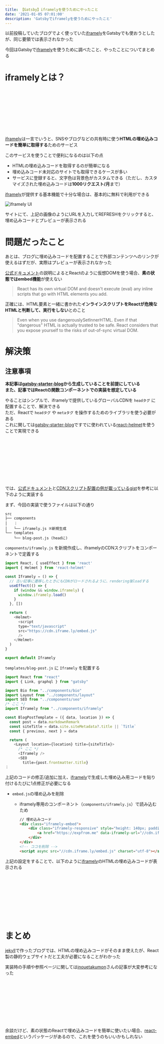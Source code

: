 ```yaml
---
title: 【Gatsby】iframelyを使うためにやったこと
date: '2021-01-05 07:01:00'
description: 'Gatsbyでiframelyを使うためにやったこと'
---
```


以前投稿していたブログでよく使っていた[iframely](https://iframely.com/)をGatsbyでも使おうとしたが、同じ要領では表示されなかった

今回はGatsbyで[iframely](https://iframely.com/)を使うために調べたこと、やったことについてまとめる

# iframelyとは？

<p><div class="iframely-embed"><div class="iframely-responsive" style="height: 140px; padding-bottom: 0;"><a href="https://iframely.com/" data-iframely-url="//cdn.iframe.ly/UjEwgS"></a></div></div></p>

[iframely](https://iframely.com/)は一言でいうと、SNSやブログなどの共有時に使う**HTMLの埋め込みコードを簡単に取得する**ためのサービス

このサービスを使うことで便利になるのは以下の点

- HTMLの埋め込みコードを取得するのが簡単になる
- 埋め込みコード未対応のサイトでも取得できるケースが多い
- サービスに登録すると、文字色は背景色がカスタムできる（ただし、カスタマイズされた埋め込みコードは**1000リクエスト/月**まで）

[iframely](https://iframely.com/)が提供する基本機能で十分な場合は、基本的に無料で利用ができる

![iframely UI](./iframely.png)

サイトにて、上記の画像のようにURLを入力してREFRESHをクリックすると、埋め込みコードとプレビューが表示される

# 問題だったこと

あとは、ブログに埋め込みコードを配置することで外部コンテンツへのリンクが使えるはずだが、実際はプレビューが表示されなかった

[公式ドキュメント](https://iframely.com/docs/reactjs)の説明によるとReactのように仮想DOMを使う場合、**素の状態ではembed機能**が使えない

> React has its own virtual DOM and doesn't execute (eval) any inline scripts that go with HTML elements you add.

正確には、HTML要素と一緒に書かれた**インラインスクリプトをReactが危険なHTMLと判断して、実行をしない**とのこと

> Even when you use dangerouslySetInnerHTML. Even if that "dangerous" HTML is actually trusted to be safe. React considers that you expose yourself to the risks of out-of-sync virtual DOM.

# 解決策

## 注意事項

<p>
<strong>本記事は<a href="https://github.com/gatsbyjs/gatsby-starter-blog" target="_blank">gatsby-starter-blog</a>から生成していることを前提にしている</strong>
<br>
<strong>また、記事ではReactの関数コンポーネントでの実装を想定している</strong>
</p>

やることはシンプルで、iframelyで提供しているグローバルCDNを `headタグ` に配置することで、解決できる  
ただ、Reactで `headタグ` や `metaタグ` を操作するためのライブラリを使う必要がある  
これに関しては[gatsby-starter-blog](https://github.com/gatsbyjs/gatsby-starter-blog)ですでに使われている[react-helmet](https://github.com/nfl/react-helmet)を使うことで実現できる

<p><div class="iframely-embed"><div class="iframely-responsive" style="height: 140px; padding-bottom: 0;"><a href="https://github.com/nfl/react-helmet" data-iframely-url="//cdn.iframe.ly/hTWaD2m"></a></div></div></p>

では、[公式ドキュメント](https://iframely.com/docs/reactjs)と[CDNスクリプト配置の例が載っているgist](https://gist.github.com/nleush/7e7775c9709eb3bdb6e6)を参考に以下のように実装する

まず、今回の実装で使うファイルは以下の通り

```tree
src
├── components
│   ︙
│   └── iframely.js ※新規生成
└── templates
    └── blog-post.js (headに)
```

`components/iframely.js` を新規作成し、iframelyのCDNスクリプトをコンポーネントで定義する

```javascript
import React, { useEffect } from 'react'
import { Helmet } from 'react-helmet'

const Iframely = () => {
  // 古い記事に遷移したときにもCDNがロードされるように、rendering後loadする
  useEffect(() => {
    if (window && window.iframely) {
      window.iframely.load()
    }
  }, [])

  return (
    <Helmet>
      <script
      type="text/javascript"
      src="https://cdn.iframe.ly/embed.js"
      />
    </Helmet>
  )
}

export default Iframely
```

`templates/blog-post.js` に `Iframely` を配置する

```javascript
import React from "react"
import { Link, graphql } from "gatsby"

import Bio from "../components/bio"
import Layout from "../components/layout"
import SEO from "../components/seo"
/* ここ */
import Iframely from "../components/iframely"

const BlogPostTemplate = ({ data, location }) => {
  const post = data.markdownRemark
  const siteTitle = data.site.siteMetadata?.title || `Title`
  const { previous, next } = data

  return (
    <Layout location={location} title={siteTitle}>
      /* ここ */
      <Iframely />
      <SEO
        title={post.frontmatter.title}
︙
```

上記のコードの修正/追加に加え、[iframely](https://iframely.com/)で生成した埋め込み用コードを貼り付けるたびに1点修正が必要になる

- `embed.js`の埋め込みを削除
  - iframely専用のコンポーネント（`components/iframely.js`）で読み込むため

      ```html
      // 埋め込みコード
      <div class="iframely-embed">
          <div class="iframely-responsive" style="height: 140px; padding-bottom: 0;">
              <a href="https://expfrom.me" data-iframely-url="//cdn.iframe.ly/tn9cRBk"></a>
          </div>
      </div>
      <!-- ココを削除 -->
      <script async src="//cdn.iframe.ly/embed.js" charset="utf-8"></script>
      ```

上記の設定をすることで、以下のように[iframely](https://iframely.com/)のHTMLの埋め込みコードが表示される

<p><div class="iframely-embed"><div class="iframely-responsive" style="height: 140px; padding-bottom: 0;"><a href="https://expfrom.me" data-iframely-url="//cdn.iframe.ly/tn9cRBk"></a></div></div></p>

# まとめ

[jekyll](http://jekyllrb-ja.github.io/)で作ったブログでは、HTMLの埋め込みコードがそのまま使えたが、React製の静的ウェブサイトだと工夫が必要になることがわかった

実装時の手順や参照ページに関しては[inouetakumon](https://twitter.com/inouetakumon)さんの記事が大変参考になった

<p><div class="iframely-embed"><div class="iframely-responsive" style="height: 140px; padding-bottom: 0;"><a href="https://takumon.com/iframely" data-iframely-url="//cdn.iframe.ly/8UezQwi?iframe=card-small"></a></div></div></p>


余談だけど、素の状態のReactで埋め込みコードを簡単に使いたい場合、[react-embed](https://github.com/streamich/react-embed)というパッケージがあるので、これを使うのもいいかもしれない

<div class="iframely-embed"><div class="iframely-responsive" style="height: 140px; padding-bottom: 0;"><a href="https://github.com/streamich/react-embed" data-iframely-url="//cdn.iframe.ly/UZy9YyH"></a></div></div>
